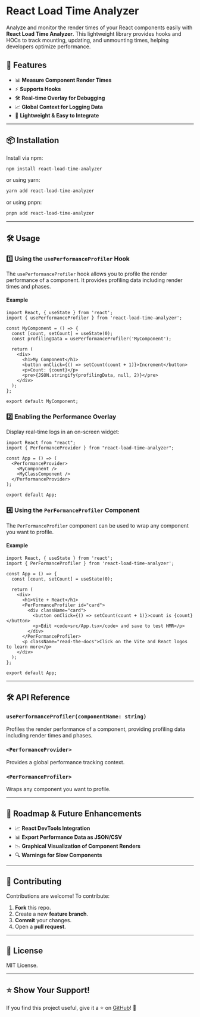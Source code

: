 # React Load Time Analyzer

Analyze and monitor the render times of your React components easily with **React Load Time Analyzer**. This lightweight library provides hooks and HOCs to track mounting, updating, and unmounting times, helping developers optimize performance.

## 🚀 Features
- 📊 **Measure Component Render Times**
- ⚡ **Supports Hooks**
- 🛠 **Real-time Overlay for Debugging**
- 📈 **Global Context for Logging Data**
- 📝 **Lightweight & Easy to Integrate**

---

## 📦 Installation

Install via npm:
```sh
npm install react-load-time-analyzer
```

or using yarn:
```sh
yarn add react-load-time-analyzer
```

or using pnpn:
```sh
pnpn add react-load-time-analyzer
```

---

## 🛠 Usage

### **1️⃣ Using the `usePerformanceProfiler` Hook**
The `usePerformanceProfiler` hook allows you to profile the render performance of a component. It provides profiling data including render times and phases.

#### Example

```tsx
import React, { useState } from 'react';
import { usePerformanceProfiler } from 'react-load-time-analyzer';

const MyComponent = () => {
  const [count, setCount] = useState(0);
  const profilingData = usePerformanceProfiler('MyComponent');

  return (
    <div>
      <h1>My Component</h1>
      <button onClick={() => setCount(count + 1)}>Increment</button>
      <p>Count: {count}</p>
      <pre>{JSON.stringify(profilingData, null, 2)}</pre>
    </div>
  );
};

export default MyComponent;
```

### **2️⃣ Enabling the Performance Overlay**
Display real-time logs in an on-screen widget:
```tsx
import React from "react";
import { PerformanceProvider } from "react-load-time-analyzer";

const App = () => (
  <PerformanceProvider>
    <MyComponent />
    <MyClassComponent />
  </PerformanceProvider>
);

export default App;
```

### **4️⃣ Using the `PerFormanceProfiler` Component**
The `PerFormanceProfiler` component can be used to wrap any component you want to profile.

#### Example

```tsx
import React, { useState } from 'react';
import { PerFormanceProfiler } from 'react-load-time-analyzer';

const App = () => {
  const [count, setCount] = useState(0);

  return (
    <div>
      <h1>Vite + React</h1>
      <PerFormanceProfiler id="card">
        <div className="card">
          <button onClick={() => setCount(count + 1)}>count is {count}</button>
          <p>Edit <code>src/App.tsx</code> and save to test HMR</p>
        </div>
      </PerFormanceProfiler>
      <p className="read-the-docs">Click on the Vite and React logos to learn more</p>
    </div>
  );
};

export default App;
```

---

## 🛠 API Reference

### `usePerformanceProfiler(componentName: string)`
Profiles the render performance of a component, providing profiling data including render times and phases.

### `<PerformanceProvider>`
Provides a global performance tracking context.

### `<PerFormanceProfiler>`
Wraps any component you want to profile.

---

## 📌 Roadmap & Future Enhancements
- 📈 **React DevTools Integration**
- 📊 **Export Performance Data as JSON/CSV**
- 📉 **Graphical Visualization of Component Renders**
- 🔍 **Warnings for Slow Components**

---

## 🤝 Contributing
Contributions are welcome! To contribute:
1. **Fork** this repo.
2. Create a new **feature branch**.
3. **Commit** your changes.
4. Open a **pull request**.

---

## 📜 License
MIT License.

---

## ⭐ Show Your Support!
If you find this project useful, give it a ⭐ on [GitHub](https://github.com/akhiakl/react-load-time-analyzer)! 🚀

